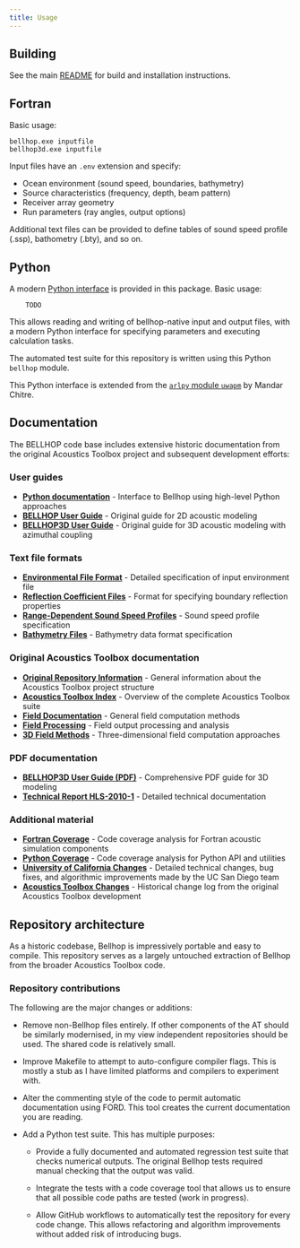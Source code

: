 ```yaml
---
title: Usage
---
```


## Building

See the main [README](https://github.com/avc-adelaide/bellhop#installation) for build and installation instructions.

## Fortran

Basic usage:
```
bellhop.exe inputfile
bellhop3d.exe inputfile
```

Input files have an `.env` extension and specify:
- Ocean environment (sound speed, boundaries, bathymetry)
- Source characteristics (frequency, depth, beam pattern)
- Receiver array geometry
- Run parameters (ray angles, output options)

Additional text files can be provided to define tables of sound speed profile (.ssp), bathometry (.bty), and so on.

## Python

A modern [Python interface](media/python/index.html) is provided in this package. Basic usage:
```
    TODO
```
This allows reading and writing of bellhop-native input and output files, with a modern Python interface for specifying parameters and executing calculation tasks.

The automated test suite for this repository is written using this Python `bellhop` module.

This Python interface is extended from the [`arlpy` module `uwapm`](https://arlpy.readthedocs.io/en/latest/uwapm.html) by Mandar Chitre.

## Documentation

The BELLHOP code base includes extensive historic documentation from the original
Acoustics Toolbox project and subsequent development efforts:

### User guides
- **[Python documentation](media/python/index.html)** - Interface to Bellhop using high-level Python approaches
- **[BELLHOP User Guide](media/bellhop.htm)** - Original guide for 2D acoustic modeling
- **[BELLHOP3D User Guide](media/bellhop3d.htm)** - Original guide for 3D acoustic modeling with azimuthal coupling

### Text file formats
- **[Environmental File Format](media/EnvironmentalFile.htm)** - Detailed specification of input environment file
- **[Reflection Coefficient Files](media/ReflectionCoefficientFile.htm)** - Format for specifying boundary reflection properties
- **[Range-Dependent Sound Speed Profiles](media/RangeDepSSPFile.htm)** - Sound speed profile specification
- **[Bathymetry Files](media/ATI_BTY_File.htm)** - Bathymetry data format specification

### Original Acoustics Toolbox documentation
- **[Original Repository Information](media/doc_index.htm)** - General information about the Acoustics Toolbox project structure
- **[Acoustics Toolbox Index](media/at_index.htm)** - Overview of the complete Acoustics Toolbox suite
- **[Field Documentation](media/fields.htm)** - General field computation methods
- **[Field Processing](media/field.htm)** - Field output processing and analysis
- **[3D Field Methods](media/field3d.htm)** - Three-dimensional field computation approaches

### PDF documentation
- **[BELLHOP3D User Guide (PDF)](media/Bellhop3D%20User%20Guide%202016_7_25.pdf)** - Comprehensive PDF guide for 3D modeling
- **[Technical Report HLS-2010-1](media/HLS-2010-1.pdf)** - Detailed technical documentation

### Additional material
- **[Fortran Coverage](media/coverage/_coverage/coverage-index.html)** - Code coverage analysis for Fortran acoustic simulation components
- **[Python Coverage](media/coverage/_coverage_python/index.html)** - Code coverage analysis for Python API and utilities
- **[University of California Changes](media/CHANGES.md)** - Detailed technical changes, bug fixes, and algorithmic improvements made by the UC San Diego team
- **[Acoustics Toolbox Changes](media/at_changes.md)** - Historical change log from the original Acoustics Toolbox development



## Repository architecture

As a historic codebase, Bellhop is impressively portable and easy to compile.
This repository serves as a largely untouched extraction of Bellhop from the broader Acoustics Toolbox code.

### Repository contributions

The following are the major changes or additions:

* Remove non-Bellhop files entirely. If other components of the AT should be similarly modernised, in my view independent repositories should be used. The shared code is relatively small.

* Improve Makefile to attempt to auto-configure compiler flags. This is mostly a stub as I have limited platforms and compilers to experiment with.

* Alter the commenting style of the code to permit automatic documentation using FORD. This tool creates the current documentation you are reading.

* Add a Python test suite. This has multiple purposes:

    * Provide a fully documented and automated regression test suite that checks numerical outputs. The original Bellhop tests required manual checking that the output was valid.

    * Integrate the tests with a code coverage tool that allows us to ensure that all possible code paths are tested (work in progress).

    * Allow GitHub workflows to automatically test the repository for every code change. This allows refactoring and algorithm improvements without added risk of introducing bugs.

